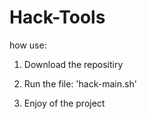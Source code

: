 # Hack-Tools
how use:

1) Download the repositiry

2) Run the file: 'hack-main.sh'

3) Enjoy of the project

